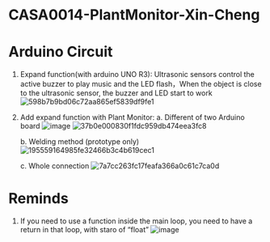 # CASA0014-PlantMonitor-Xin-Cheng

# Arduino Circuit
1. Expand function(with arduino UNO R3): Ultrasonic sensors control the active buzzer to play music and the LED flash，When the object is close to the ultrasonic sensor, the buzzer and LED start to work
![598b7b9bd06c72aa865ef5839df9fe1](https://github.com/zczqxc5/CASA0014-PlantMonitor-Xin-Cheng/assets/146037962/254de5ad-3e11-47bc-9912-92e0d015729f)

3. Add expand function with Plant Monitor:
   a. Different of two Arduino board
   ![image](https://github.com/zczqxc5/CASA0014-plant-monitor-Xin-Cheng/assets/146037962/a0287e71-41dc-453a-ae31-ec917bc8c0f4)
   ![37b0e000830f1fdc959db474eea3fc8](https://github.com/zczqxc5/CASA0014-plant-monitor-Xin-Cheng/assets/146037962/02615b53-87f6-4cf5-9183-3ce4d0bb3ab0)
   
   b. Welding method (prototype only)
   ![195559164985fe32466b3c4b619cec1](https://github.com/zczqxc5/CASA0014-plant-monitor-Xin-Cheng/assets/146037962/556f24f6-1264-4838-9510-b5fde50a85aa)
   
   c. Whole connection
   ![7a7cc263fc17feafa366a0c61c7ca0d](https://github.com/zczqxc5/CASA0014-plant-monitor-Xin-Cheng/assets/146037962/a994f118-c58d-4e4f-831c-8676bd0d3ef0)


# Reminds
1. If you need to use a function inside the main loop, you need to have a return in that loop, with staro of “float”
   ![image](https://github.com/zczqxc5/CASA0014-plant-monitor-Xin-Cheng/assets/146037962/a1008168-dec7-4865-aa85-598e408d86b1)


